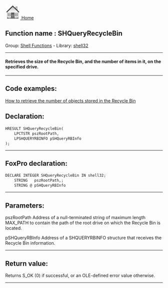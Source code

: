 [<img src="../../images/home.png"> Home ](https://github.com/VFPX/Win32API)  

## Function name : SHQueryRecycleBin
Group: [Shell Functions](../../functions_group.md#Shell_Functions)  -  Library: [shell32](../../Libraries.md#shell32)  
***  


#### Retrieves the size of the Recycle Bin, and the number of items in it, on the specified drive. 
***  


## Code examples:
[How to retrieve the number of objects stored in the Recycle Bin](../../samples/sample_302.md)  

## Declaration:
```foxpro  
HRESULT SHQueryRecycleBin(
	LPCTSTR pszRootPath,
	LPSHQUERYRBINFO pSHQueryRBInfo
);  
```  
***  


## FoxPro declaration:
```foxpro  
DECLARE INTEGER SHQueryRecycleBin IN shell32;
	STRING   pszRootPath,;
	STRING @ pSHQueryRBInfo  
```  
***  


## Parameters:
pszRootPath
Address of a null-terminated string of maximum length MAX_PATH to contain the path of the root drive on which the Recycle Bin is located.

pSHQueryRBInfo
Address of a SHQUERYRBINFO structure that receives the Recycle Bin information.   
***  


## Return value:
Returns S_OK (0) if successful, or an OLE-defined error value otherwise.   
***  

